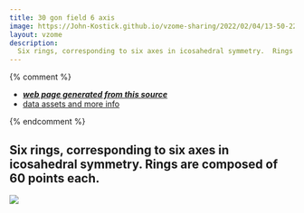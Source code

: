 ```yaml
---
title: 30 gon field 6 axis
image: https://John-Kostick.github.io/vzome-sharing/2022/02/04/13-50-22-30-gon-field-6-axis/30-gon-field-6-axis.png
layout: vzome
description:
  Six rings, corresponding to six axes in icosahedral symmetry.  Rings are composed of 60 points each.
---
```


{% comment %}
 - [***web page generated from this source***][post]
 - [data assets and more info][github]

[post]: <https://John-Kostick.github.io/vzome-sharing/2022/02/04/30-gon-field-6-axis-13-50-22.html>
[github]: <https://github.com/John-Kostick/vzome-sharing/tree/main/2022/02/04/13-50-22-30-gon-field-6-axis/>
{% endcomment %}

  Six rings, corresponding to six axes in icosahedral symmetry.  Rings are composed of 60 points each.
---

<vzome-viewer style="width: 100%; height: 100vh;"
       src="https://John-Kostick.github.io/vzome-sharing/2022/02/04/13-50-22-30-gon-field-6-axis/30-gon-field-6-axis.vZome" >
  <img src="https://John-Kostick.github.io/vzome-sharing/2022/02/04/13-50-22-30-gon-field-6-axis/30-gon-field-6-axis.png" />
</vzome-viewer>
